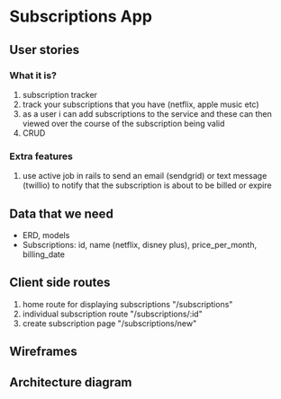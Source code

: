 # Subscriptions App

## User stories

### What it is?

1. subscription tracker
2. track your subscriptions that you have (netflix, apple music etc)
3. as a user i can add subscriptions to the service and these can then viewed over the course of the subscription being valid
4. CRUD

### Extra features 

1. use active job in rails to send an email (sendgrid) or text message (twillio) to notify that the subscription is about to be billed or expire

## Data that we need

- ERD, models
- Subscriptions: id, name (netflix, disney plus), price_per_month, billing_date

## Client side routes

1. home route for displaying subscriptions "/subscriptions"
2. individual subscription route "/subscriptions/:id"
3. create subscription page "/subscriptions/new"

## Wireframes 

## Architecture diagram